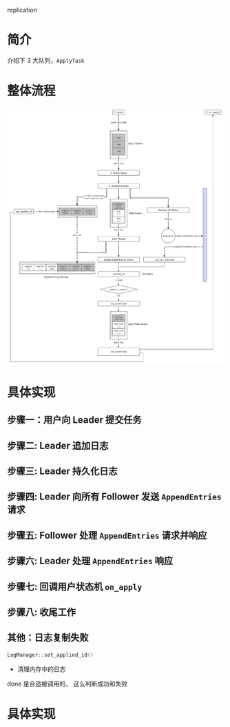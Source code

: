 replication

简介
===

介绍下 3 大队列，`ApplyTask`

整体流程
===

![日志复制整体流程](image/replication.png)

具体实现
===

步骤一：用户向 Leader 提交任务
---

步骤二: Leader 追加日志
---

步骤三: Leader 持久化日志
---

步骤四: Leader 向所有 Follower 发送 `AppendEntries` 请求
---

步骤五: Follower 处理 `AppendEntries` 请求并响应
---

步骤六: Leader 处理 `AppendEntries` 响应
---

步骤七: 回调用户状态机 `on_apply`
---

步骤八: 收尾工作
---

其他：日志复制失败
---

```cpp
LogManager::set_applied_id()
```

* 清理内存中的日志

done 是合适被调用的， 这么判断成功和失败

具体实现
===
